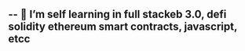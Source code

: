 -- 👀 I’m self learning in full stackeb 3.0, defi solidity ethereum smart contracts, javascript, etcc 
- 
<!---
 doing online tutorials, i have been at it since june 2020, first cs50, then mimo python, now solidility, metaverse , remix, ganache, truffle, reast.js, node.js, web3.js
part 2 back at it 5/5/22 more smart contracts and examples
--->
